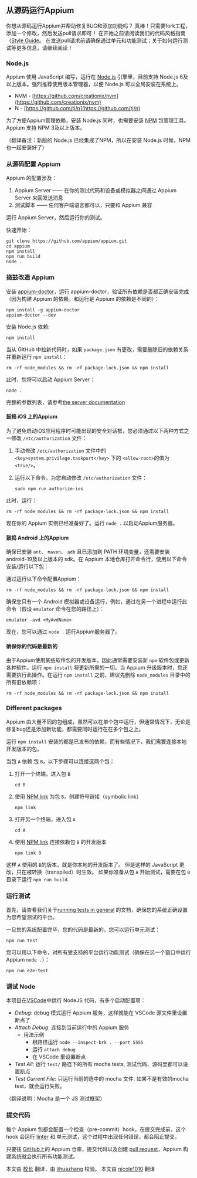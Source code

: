 ## 从源码运行Appium

你想从源码运行Appium并帮助修复BUG和添加功能吗？
真棒！只需要fork工程，添加一个修改，然后发送pull请求即可！
在开始之前请阅读我们的代码风格指南（[Style Guide](style-guide.md)。
在发送pull请求前请确保通过单元和功能测试；关于如何运行测试等更多信息，请继续阅读！

### Node.js

Appium 使用 JavaScript 编写，运行在 [Node.js](https://nodejs.org/) 引擎里，目前支持 Node.js 6及以上版本。强烈推荐使用版本管理器，以便 Node.js 可以全局安装在系统上。
* NVM - [https://github.com/creationix/nvm](https://github.com/creationix/nvm)
* N - [https://github.com/tj/n](https://github.com/tj/n)

为了方便Appium管理依赖，安装 Node.js 同时，也需要安装 [NPM](https://www.npmjs.com/) 包管理工具。Appium 支持 NPM 3及以上版本。

（翻译备注：新版的 Node.js 已经集成了NPM，所以在安装 Node.js 时候，NPM 也一起安装好了）


### 从源码配置 Appium

Appium 的配置涉及：

1. Appium Server —— 在你的测试代码和设备或模拟器之间通过 Appium Server 来回发送消息
2. 测试脚本 —— 任何客户端语言都可以，只要和 Appium 兼容

运行 Appium Server，然后运行你的测试。

快速开始：

```center
git clone https://github.com/appium/appium.git
cd appium
npm install
npm run build
node .
```


### 捣鼓改造 Appium

安装 [appium-doctor](https://github.com/appium/appium-doctor)，运行 appium-doctor，验证所有依赖是否都正确安装完成（因为构建 Appium 的依赖，和运行是 Appium 的依赖是不同的）：

```
npm install -g appium-doctor
appium-doctor --dev
```
安装 Node.js 依赖:
```
npm install
```

当从 GitHub 中拉新代码时，如果 `package.json` 有更改，需要删除旧的依赖关系并重新运行 `npm install`：

```
rm -rf node_modules && rm -rf package-lock.json && npm install
```

此时，您将可以启动 Appium Server：

```center
node .
```

完整的参数列表，请参考[the server documentation](/docs/cn/writing-running-appium/server-args.md)

#### 鼓捣 iOS 上的Appium

为了避免启动iOS应用程序时可能出现的安全对话框，您必须通过以下两种方式之一修改 `/etc/authorization` 文件：

1. 手动修改 `/etc/authorization` 文件中的 `<key>system.privilege.taskport</key>` 下的 `<allow-root>`的值为 `<true/>`。
2. 运行以下命令，为您自动修改 `/etc/authorization` 文件：

    ```center
    sudo npm run authorize-ios
	```

此时，运行：

```
rm -rf node_modules && rm -rf package-lock.json && npm install
```

现在你的 Appium 实例已经准备好了。运行 `node .` 以启动Appium服务器。

#### 鼓捣 Android 上的Appium

确保已安装 `ant`、 `maven`、 `adb` 且已添加到 PATH 环境变量，还需要安装 android-19及以上版本的 sdk。在 Appium 本地仓库打开命令行，使用以下命令安装/运行以下包：

通过运行以下命令配置Appium：

```
rm -rf node_modules && rm -rf package-lock.json && npm install
```

确保您只有一个 Android 模拟器或设备运行，例如，通过在另一个进程中运行此命令（假设 `emulator` 命令在您的路径上）：

```center
emulator -avd <MyAvdName>
```

现在，您可以通过 `node .` 运行Appium服务器了。

#### 确保你的代码是最新的

由于Appium使用某些软件包的开发版本，因此通常需要安装新 `npm` 软件包或更新各种软件。运行 `npm install` 将更新所需的一切。当 Appium 升级版本时，您还需要执行此操作。在运行 `npm install` 之前，建议先删除 `node_modules` 目录中的所有旧依赖项：

```
rm -rf node_modules && rm -rf package-lock.json && npm install
```

### Different packages

Appium 由大量不同的包组成，虽然可以在单个包中运行，但通常情况下，无论是修复bug还是添加新功能，都需要同时运行在在多个包之上。

运行 `npm install` 安装的都是已发布的依赖，而有些情况下，我们需要连接本地开发版本的包。

当包 `A` 依赖 包 `B`，以下步骤可以连接这两个包：

1. 打开一个终端，进入包 `B`
    ```
    cd B
    ```
2. 使用 [NPM link](https://docs.npmjs.com/cli/link) 为包 `B`，创建符号链接（symbolic link）
    ```
    npm link
    ```
3. 打开另一个终端，进入包 `A`
    ```
    cd A
    ```
4. 使用 [NPM link](https://docs.npmjs.com/cli/link) 连接依赖包 `B` 的开发版本
    ```
    npm link B
    ```

这样 `A` 使用的 `B`的版本，就是你本地的开发版本了。
但是这样的 JavaScript 更改，只在被转换（transpiled）时生效。
如果你准备从包 `A` 开始测试，需要在包 `B` 目录下运行 `npm run build`.


### 运行测试

首先，请查看我们关于[running tests in
general](/docs/cn/writing-running-appium/running-tests.md) 的文档，确保您的系统正确设置为您希望测试的平台。

一旦您的系统配置完毕，您的代码是最新的，您可以运行单元测试：

```center
npm run test
```

您可以用以下命令，对所有受支持的平台运行功能测试（确保在另一个窗口中运行Appium `node .`）：

```center
npm run e2e-test
```

### 调试 Node

本项目在[VSCode](https://code.visualstudio.com/)中运行 NodeJS 代码，有多个启动配置项：

* _Debug_: debug 模式运行 Appium 服务，这样就能在 VSCode 源文件里设置断点了
* _Attach Debug_: 连接到当前运行中的 Appium 服务
  * 用法示例
    * 根路径运行 `node --inspect-brk . --port 5555`
    * 运行 `attach debug`
    * 在 VSCode 里设置断点
* _Test All_: 运行 `test/` 路径下的所有 mocha tests, 测试代码、源码里都可以设置断点
* _Test Current File_: 只运行当前的选中的 mocha 文件. 如果不是有效的mocha test，就会运行失败。

（翻译说明：Mocha 是一个 JS 测试框架）

### 提交代码

每个 Appium 包都会配置一个检查（pre-commit）hook，在提交完成前，这个 hook 会运行 [linter](https://eslint.org/) 和 单元测试，这个过程中出现任何错误，都会阻止提交。

只要往 [GitHub](https://github.com/)上的 Appium 仓库，提交代码以及创建 [pull request](https://help.github.com/articles/about-pull-requests/)，Appium 构建系统就会执行所有功能测试。

本文由 [校长](https://testerhome.com/xushizhao) 翻译，由 [lihuazhang](https://github.com/lihuazhang) 校验。
本文由 [nicole1010](https://github.com/nicole1010) 翻译